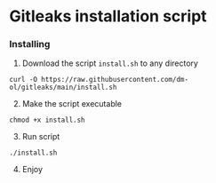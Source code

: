 # Gitleaks installation script

### Installing

1. Download the script `install.sh` to any directory
```
curl -O https://raw.githubusercontent.com/dm-ol/gitleaks/main/install.sh
```

2. Make the script executable
```
chmod +x install.sh
```

3. Run script
```
./install.sh
```

4. Enjoy
